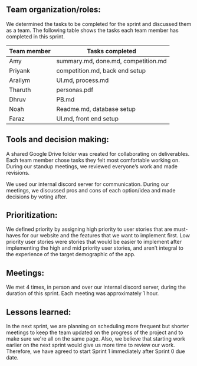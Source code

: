 ## Team organization/roles: 
We determined the tasks to be completed for the sprint and discussed them as a team. The following table shows the tasks each team member has completed in this sprint. 

Team member  | Tasks completed
------------  | ------------
Amy  | summary.md, done.md, competition.md
Priyank  | competition.md, back end setup
Arailym  | UI.md, process.md
Tharuth  | personas.pdf
Dhruv | PB.md
Noah  | Readme.md, database setup
Faraz| UI.md, front end setup

## Tools and decision making: 
A shared Google Drive folder was created for collaborating on deliverables. Each team member chose tasks they felt most comfortable working on. During our standup meetings, we reviewed everyone’s work and made revisions. 

We used our internal discord server for communication. During our meetings, we discussed pros and cons of each option/idea and made decisions by voting after.

## Prioritization: 
We defined priority by assigning high priority to user stories that are must-haves for our website and the features that we want to implement first. 
Low priority user stories were stories that would be easier to implement after implementing the high and mid priority user stories, and aren’t integral to the experience of the target demographic of the app.

## Meetings: 
We met 4 times, in person and over our internal discord server, during the duration of this sprint. Each meeting was approximately 1 hour.
	
## Lessons learned: 
In the next sprint, we are planning on scheduling more frequent but shorter meetings to keep the team updated on the progress of the project and to make sure we're all on the same page. Also, we believe that starting work earlier on the next sprint would give us more time to review our work. Therefore, we have agreed to start Sprint 1 immediately after Sprint 0 due date.    

